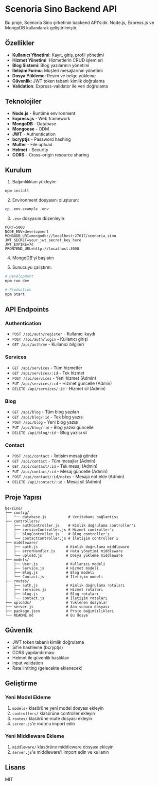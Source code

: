 # Scenoria Sino Backend API

Bu proje, Scenoria Sino şirketinin backend API'sidir. Node.js, Express.js ve MongoDB kullanılarak geliştirilmiştir.

## Özellikler

- **Kullanıcı Yönetimi**: Kayıt, giriş, profil yönetimi
- **Hizmet Yönetimi**: Hizmetlerin CRUD işlemleri
- **Blog Sistemi**: Blog yazılarının yönetimi
- **İletişim Formu**: Müşteri mesajlarının yönetimi
- **Dosya Yükleme**: Resim ve belge yükleme
- **Güvenlik**: JWT token tabanlı kimlik doğrulama
- **Validation**: Express-validator ile veri doğrulama

## Teknolojiler

- **Node.js** - Runtime environment
- **Express.js** - Web framework
- **MongoDB** - Database
- **Mongoose** - ODM
- **JWT** - Authentication
- **bcryptjs** - Password hashing
- **Multer** - File upload
- **Helmet** - Security
- **CORS** - Cross-origin resource sharing

## Kurulum

1. Bağımlılıkları yükleyin:
```bash
npm install
```

2. Environment dosyasını oluşturun:
```bash
cp .env.example .env
```

3. `.env` dosyasını düzenleyin:
```
PORT=5000
NODE_ENV=development
MONGODB_URI=mongodb://localhost:27017/scenoria_sino
JWT_SECRET=your_jwt_secret_key_here
JWT_EXPIRE=7d
FRONTEND_URL=http://localhost:3000
```

4. MongoDB'yi başlatın

5. Sunucuyu çalıştırın:
```bash
# Development
npm run dev

# Production
npm start
```

## API Endpoints

### Authentication
- `POST /api/auth/register` - Kullanıcı kaydı
- `POST /api/auth/login` - Kullanıcı girişi
- `GET /api/auth/me` - Kullanıcı bilgileri

### Services
- `GET /api/services` - Tüm hizmetler
- `GET /api/services/:id` - Tek hizmet
- `POST /api/services` - Yeni hizmet (Admin)
- `PUT /api/services/:id` - Hizmet güncelle (Admin)
- `DELETE /api/services/:id` - Hizmet sil (Admin)

### Blog
- `GET /api/blog` - Tüm blog yazıları
- `GET /api/blog/:id` - Tek blog yazısı
- `POST /api/blog` - Yeni blog yazısı
- `PUT /api/blog/:id` - Blog yazısı güncelle
- `DELETE /api/blog/:id` - Blog yazısı sil

### Contact
- `POST /api/contact` - İletişim mesajı gönder
- `GET /api/contact` - Tüm mesajlar (Admin)
- `GET /api/contact/:id` - Tek mesaj (Admin)
- `PUT /api/contact/:id` - Mesaj güncelle (Admin)
- `POST /api/contact/:id/notes` - Mesaja not ekle (Admin)
- `DELETE /api/contact/:id` - Mesaj sil (Admin)

## Proje Yapısı

```
be/sino/
├── config/
│   └── database.js          # Veritabanı bağlantısı
├── controllers/
│   ├── authController.js    # Kimlik doğrulama controller'ı
│   ├── serviceController.js # Hizmet controller'ı
│   ├── blogController.js    # Blog controller'ı
│   └── contactController.js # İletişim controller'ı
├── middleware/
│   ├── auth.js             # Kimlik doğrulama middleware
│   ├── errorHandler.js     # Hata yönetimi middleware
│   └── upload.js           # Dosya yükleme middleware
├── models/
│   ├── User.js             # Kullanıcı modeli
│   ├── Service.js          # Hizmet modeli
│   ├── Blog.js             # Blog modeli
│   └── Contact.js          # İletişim modeli
├── routes/
│   ├── auth.js             # Kimlik doğrulama rotaları
│   ├── services.js         # Hizmet rotaları
│   ├── blog.js             # Blog rotaları
│   └── contact.js          # İletişim rotaları
├── uploads/                # Yüklenen dosyalar
├── server.js               # Ana sunucu dosyası
├── package.json            # Proje bağımlılıkları
└── README.md               # Bu dosya
```

## Güvenlik

- JWT token tabanlı kimlik doğrulama
- Şifre hashleme (bcryptjs)
- CORS yapılandırması
- Helmet ile güvenlik başlıkları
- Input validation
- Rate limiting (gelecekte eklenecek)

## Geliştirme

### Yeni Model Ekleme
1. `models/` klasörüne yeni model dosyası ekleyin
2. `controllers/` klasörüne controller ekleyin
3. `routes/` klasörüne route dosyası ekleyin
4. `server.js`'e route'u import edin

### Yeni Middleware Ekleme
1. `middleware/` klasörüne middleware dosyası ekleyin
2. `server.js`'e middleware'i import edin ve kullanın

## Lisans

MIT
